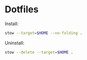 # Dotfiles

Install:

```bash
stow --target=$HOME --no-folding .
```

Uninstall:

```bash
stow --delete --target=$HOME .
```

